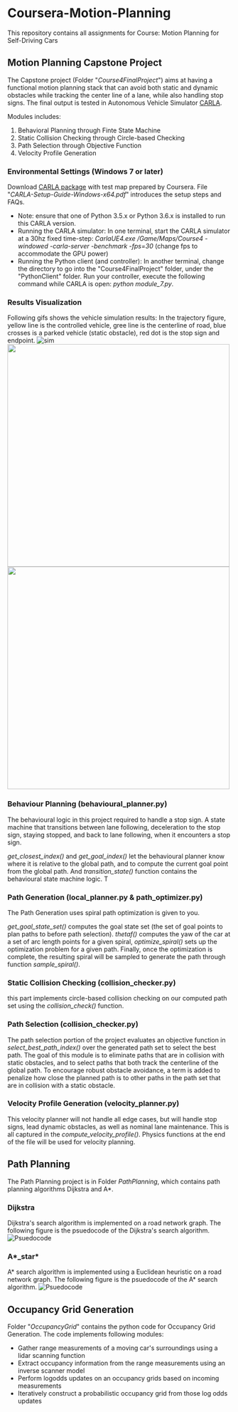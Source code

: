 # Coursera-Motion-Planning
This repository contains all assignments for Course: Motion Planning for Self-Driving Cars 

## Motion Planning Capstone Project
The Capstone project (Folder "*Course4FinalProject*") aims at having a functional motion planning stack that can avoid both static and dynamic obstacles while tracking the center line of a lane, while also handling stop signs. The final output is tested in Autonomous Vehicle Simulator [CARLA](https://carla.org/). 

Modules includes:
1. Behavioral Planning through Finte State Machine
2. Static Collision Checking through Circle-based Checking
3. Path Selection through Objective Function
4. Velocity Profile Generation

### Environmental Settings (Windows 7 or later)
Download [CARLA package](https://d18ky98rnyall9.cloudfront.net/uuTN7y7rEemnrA4AsaAhFA_bbb340f02eeb11e9a59e73356fd63643_CarlaUE4Windows.zip?Expires=1607126400&Signature=PIpr1DPLHhDagv1vceL~3N8ogxyWpklIdeZZXiBlN7Da94ZpBqsYZeb~-AummNIGMbqidvdk-kjSV7UPQx9EniUFubXDdRRVpwaoGgO~sO5DZJ6xmZwDj8DlUJpKdBaLe1DxWOPetr~KkEWLRHP6i-y6M16JMLq91sz5LnLp8tw_&Key-Pair-Id=APKAJLTNE6QMUY6HBC5A) with test map prepared by Coursera. File "*CARLA-Setup-Guide-_Windows-x64_.pdf*" introduces the setup steps and FAQs. 

* Note: ensure that one of Python 3.5.x or Python 3.6.x is installed to run this CARLA version.
* Running the CARLA simulator: In one terminal, start the CARLA simulator at a 30hz fixed time-step: *CarlaUE4.exe /Game/Maps/Course4 -windowed -carla-server -benchmark -fps=30* (change fps to accommodate the GPU power)
* Running the Python client (and controller): In another terminal, change the directory to go into the "Course4FinalProject" folder, under the "PythonClient" folder. Run your controller, execute the following command while CARLA is open: *python module_7.py*.

### Results Visualization
Following gifs shows the vehicle simulation results: In the trajectory figure, yellow line is the controlled vehicle, gree line is the centerline of road, blue crosses is a parked vehicle (static obstacle), red dot is the stop sign and endpoint. 
![sim](./Course4FinalProject/controller_output/sim_low.gif)
<img src="./Course4FinalProject/controller_output/traj.gif" width="500">
<img src="./Course4FinalProject/controller_output/other.gif" height="500">


### Behaviour Planning (behavioural_planner.py)
The behavioural logic in this project required to handle a stop sign. A state machine that transitions between lane following, deceleration to the stop sign, staying stopped, and back to lane following, when it encounters a stop sign. 

*get_closest_index()* and *get_goal_index()* let the behavioural planner know where it is relative to the global path, and to compute the current goal point from the global path. And *transition_state()* function contains the behavioural state machine logic. T

### Path Generation (local_planner.py & path_optimizer.py)
The Path Generation uses spiral path optimization  is given to you. 

*get_goal_state_set()* computes the goal state set (the set of goal points to plan paths to before path selection). *thetaf()* computes the yaw of the car at a set of arc length points for a given spiral, *optimize_spiral()* sets up the optimization problem for a given path. Finally, once the optimization is complete, the resulting spiral will be sampled to generate the path through function *sample_spiral()*.

### Static Collision Checking (collision_checker.py)
this part implements circle-based collision checking on our computed path set using the *collision_check()* function. 

### Path Selection (collision_checker.py)
The path selection portion of the project evaluates an objective function in *select_best_path_index()* over the generated path set to select the best path. The goal of this module is to eliminate paths that are in collision with static obstacles, and to select paths that both track the centerline of the global path. To encourage robust obstacle avoidance, a term is added to penalize how close the planned path is to other paths in the path set that are in collision with a static obstacle.

### Velocity Profile Generation (velocity_planner.py)
This velocity planner will not handle all edge cases, but will handle stop signs, lead dynamic obstacles, as well as nominal lane maintenance. This is all captured in the *compute_velocity_profile()*. Physics functions at the end of the file will be used for velocity planning.  

## Path Planning
The Path Planning project is in Folder *PathPlanning*, which contains path planning algorithms Dijkstra and A*.
### Dijkstra
Dijkstra's search algorithm is implemented on a road network graph. The following figure is the psuedocode of the Dijkstra's search algorithm.
![Psuedocode](./PathPlanning/dijkstra.png)

### A*_star*
A* search algorithm is implemented using a Euclidean heuristic on a road network graph.
The following figure is the psuedocode of the A* search algorithm.
![Psuedocode](./PathPlanning/a_star.png)

## Occupancy Grid Generation
Folder "*OccupancyGrid*" contains the python code for Occupancy Grid Generation. The code implements following modules:
* Gather range measurements of a moving car's surroundings using a lidar scanning function
* Extract occupancy information from the range measurements using an inverse scanner model
* Perform logodds updates on an occupancy grids based on incoming measurements
* Iteratively construct a probabilistic occupancy grid from those log odds updates
